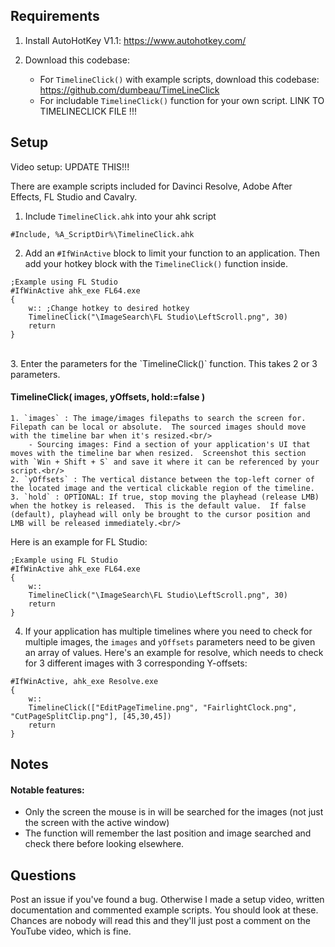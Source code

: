 ## Requirements
1. Install AutoHotKey V1.1:
https://www.autohotkey.com/<br/>

2. Download this codebase:
    - For `TimelineClick()` with example scripts, download this codebase:
    https://github.com/dumbeau/TimeLineClick
    - For includable `TimelineClick()` function for your own script.
    LINK TO TIMELINECLICK FILE !!!

## Setup

Video setup:
UPDATE THIS!!!

There are example scripts included for Davinci Resolve, Adobe After Effects, FL Studio and Cavalry.

1. Include `TimelineClick.ahk` into your ahk script<br/>

```autohotkey
#Include, %A_ScriptDir%\TimelineClick.ahk
```  

2. Add an `#IfWinActive` block to limit your function to an application.  Then add your hotkey block with the `TimelineClick()` function inside.<br/>

```autohotkey
;Example using FL Studio
#IfWinActive ahk_exe FL64.exe
{
    w:: ;Change hotkey to desired hotkey
    TimelineClick("\ImageSearch\FL Studio\LeftScroll.png", 30)
    return
}
```


<br/>
3. Enter the parameters for the `TimelineClick()` function.  This takes 2 or 3 parameters.<br/>


#### TimelineClick( images, yOffsets, hold:=false ) <br/>

    1. `images` : The image/images filepaths to search the screen for.  Filepath can be local or absolute.  The sourced images should move with the timeline bar when it's resized.<br/>
        - Sourcing images: Find a section of your application's UI that moves with the timeline bar when resized.  Screenshot this section with `Win + Shift + S` and save it where it can be referenced by your script.<br/>
    2. `yOffsets` : The vertical distance between the top-left corner of the located image and the vertical clickable region of the timeline.
    3. `hold` : OPTIONAL: If true, stop moving the playhead (release LMB) when the hotkey is released.  This is the default value.  If false (default), playhead will only be brought to the cursor position and LMB will be released immediately.<br/>

Here is an example for FL Studio:
```autohotkey    
;Example using FL Studio
#IfWinActive ahk_exe FL64.exe
{
    w::
    TimelineClick("\ImageSearch\FL Studio\LeftScroll.png", 30)
    return
}
```

4. If your application has multiple timelines where you need to check for multiple images, the `images` and `yOffsets` parameters need to be given an array of values.  Here's an example for resolve, which needs to check for 3 different images with 3 corresponding Y-offsets:

```autohotkey
#IfWinActive, ahk_exe Resolve.exe
{
    w::
    TimelineClick(["EditPageTimeline.png", "FairlightClock.png",  "CutPageSplitClip.png"], [45,30,45])
    return
}
```

## Notes
#### Notable features:
- Only the screen the mouse is in will be searched for the images (not just the screen with the active window)
- The function will remember the last position and image searched and check there before looking elsewhere.

## Questions
Post an issue if you've found a bug. Otherwise I made a setup video, written documentation and commented example scripts.  You should look at these.  Chances are nobody will read this and they'll just post a comment on the YouTube video, which is fine.
